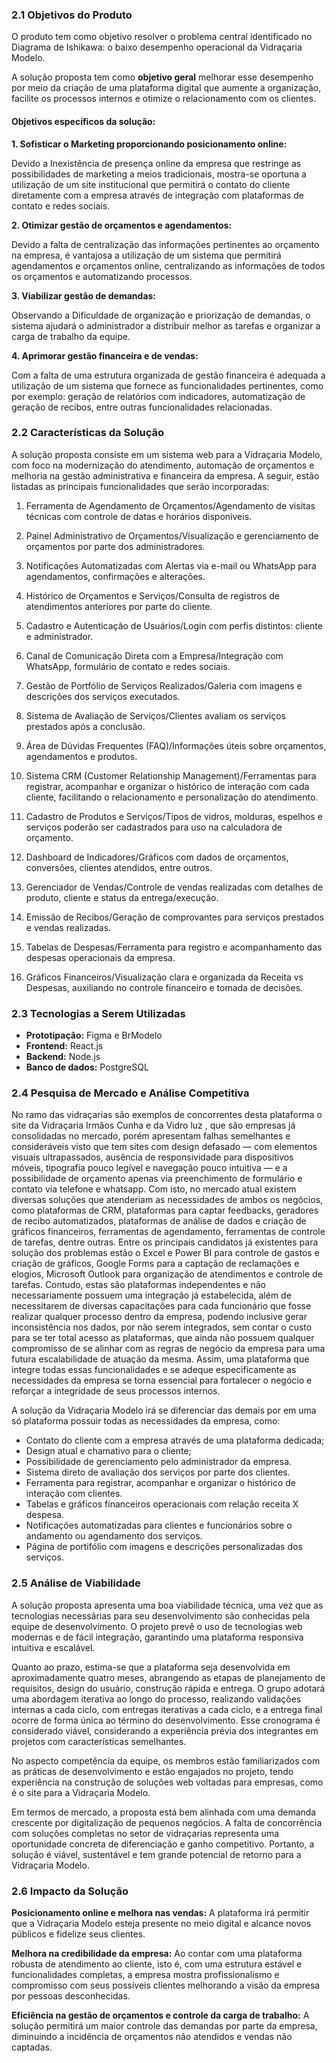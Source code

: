 ### 2.1 Objetivos do Produto
O produto tem como objetivo resolver o problema central identificado no Diagrama de Ishikawa: o baixo desempenho operacional da Vidraçaria Modelo.

A solução proposta tem como **objetivo geral** melhorar esse desempenho por meio da criação de uma plataforma digital que aumente a organização, facilite os processos internos e otimize o relacionamento com os clientes.

#### Objetivos específicos da solução:

**1. Sofisticar o Marketing proporcionando  posicionamento online:** 

Devido a Inexistência de presença online da empresa que restringe as possibilidades de marketing a meios tradicionais,  mostra-se oportuna a  utilização de um site institucional que permitirá o contato do cliente diretamente com a empresa através de integração com plataformas de contato e redes sociais. 

**2. Otimizar gestão de orçamentos e agendamentos:**

Devido a falta de centralização das informações pertinentes ao orçamento na empresa, é vantajosa a utilização de um sistema que permitirá agendamentos e orçamentos online, centralizando as informações de todos os orçamentos e automatizando processos.

**3. Viabilizar gestão de demandas:**

Observando a Dificuldade de organização e priorização de demandas, o sistema ajudará o administrador a distribuir melhor as tarefas e organizar a carga de trabalho da equipe.

**4. Aprimorar gestão financeira e de vendas:**

Com a falta de uma estrutura organizada de gestão financeira é adequada a utilização de um sistema que fornece as funcionalidades pertinentes, como por exemplo: geração de relatórios com indicadores, automatização de geração de recibos, entre outras funcionalidades relacionadas.

### 2.2 Características da Solução
A solução proposta consiste em um sistema web para a Vidraçaria Modelo, com foco na modernização do atendimento, automação de orçamentos e melhoria na gestão administrativa e financeira da empresa. A seguir, estão listadas as principais funcionalidades que serão incorporadas:

1. Ferramenta de Agendamento de Orçamentos/Agendamento de visitas técnicas com controle de datas e horários disponíveis.

2. Painel Administrativo de Orçamentos/Visualização e gerenciamento de orçamentos por parte dos administradores.

3. Notificações Automatizadas com Alertas via e-mail ou WhatsApp para agendamentos, confirmações e alterações.

4. Histórico de Orçamentos e Serviços/Consulta de registros de atendimentos anteriores por parte do cliente.

5. Cadastro e Autenticação de Usuários/Login com perfis distintos: cliente e administrador.

6. Canal de Comunicação Direta com a Empresa/Integração com WhatsApp, formulário de contato e redes sociais.

7. Gestão de Portfólio de Serviços Realizados/Galeria com imagens e descrições dos serviços executados.

8. Sistema de Avaliação de Serviços/Clientes avaliam os serviços prestados após a conclusão.

9. Área de Dúvidas Frequentes (FAQ)/Informações úteis sobre orçamentos, agendamentos e produtos.

10. Sistema CRM (Customer Relationship Management)/Ferramentas para registrar, acompanhar e organizar o histórico de interação com cada cliente, facilitando o relacionamento e personalização do atendimento.

11. Cadastro de Produtos e Serviços/Tipos de vidros, molduras, espelhos e serviços poderão ser cadastrados para uso na calculadora de orçamento.

12. Dashboard de Indicadores/Gráficos com dados de orçamentos, conversões, clientes atendidos, entre outros.

13. Gerenciador de Vendas/Controle de vendas realizadas com detalhes de produto, cliente e status da entrega/execução.

14. Emissão de Recibos/Geração de comprovantes para serviços prestados e vendas realizadas.

15. Tabelas de Despesas/Ferramenta para registro e acompanhamento das despesas operacionais da empresa.

16. Gráficos Financeiros/Visualização clara e organizada da Receita vs Despesas, auxiliando no controle financeiro e tomada de decisões.

### 2.3 Tecnologias a Serem Utilizadas

- **Prototipação:** Figma e BrModelo
- **Frontend:** React.js
- **Backend:** Node.js 
- **Banco de dados:** PostgreSQL

### 2.4 Pesquisa de Mercado e Análise Competitiva
No ramo das vidraçarias são exemplos de concorrentes desta plataforma o site da
Vidraçaria Irmãos Cunha e da Vidro luz , que são empresas já consolidadas no mercado,
porém apresentam falhas semelhantes e consideráveis visto que tem sites com design
defasado — com elementos visuais ultrapassados, ausência de responsividade para dispositivos móveis, tipografia pouco legível e navegação pouco intuitiva —  e a possibilidade de orçamento apenas via preenchimento de formulário e contato
via telefone e whatsapp. Com isto, no mercado atual existem diversas soluções que atenderiam as necessidades de ambos os negócios, como plataformas de CRM, plataformas para captar feedbacks, geradores de recibo automatizados, plataformas de análise de dados e criação de gráficos financeiros, ferramentas de agendamento, ferramentas de controle de tarefas, dentre outras. Entre os principais candidatos já existentes para solução dos problemas estão o Excel e Power BI para controle de gastos e criação de gráficos, Google Forms para a captação de reclamações e elogios, Microsoft Outlook para organização de atendimentos e controle de tarefas. Contudo, estas são plataformas independentes e não necessariamente possuem uma integração já estabelecida, além de necessitarem de diversas capacitações para cada funcionário que fosse realizar qualquer processo dentro da empresa, podendo inclusive gerar inconsistência nos dados, por não serem integrados, sem contar o custo para se ter total acesso as plataformas, que ainda não possuem qualquer compromisso de se alinhar com as regras de negócio da empresa para uma futura escalabilidade de atuação da mesma. Assim, uma plataforma que integre todas essas funcionalidades e se adeque especificamente as necessidades da empresa se torna essencial para fortalecer o negócio e reforçar a integridade de seus processos internos.

A solução da Vidraçaria Modelo irá se diferenciar das demais por em uma só plataforma possuir todas as necessidades da empresa, como:


- Contato do cliente com a empresa através de uma plataforma dedicada;
- Design atual e chamativo para o cliente;
- Possibilidade de gerenciamento pelo administrador da empresa.
- Sistema direto de avaliação dos serviços por parte dos clientes.
- Ferramenta para registrar, acompanhar e organizar o histórico de interação com clientes.
- Tabelas e gráficos financeiros operacionais com relação receita X despesa.
- Notificações automatizadas para clientes e funcionários sobre o andamento ou agendamento dos serviços.
- Página de portifólio com imagens e descrições personalizadas dos serviços.

### 2.5 Análise de Viabilidade
A solução proposta apresenta uma boa viabilidade técnica, uma vez que as tecnologias necessárias para seu desenvolvimento são conhecidas pela equipe de desenvolvimento. O projeto prevê o uso de tecnologias web modernas e de fácil integração, garantindo uma plataforma responsiva intuitiva e escalável.

Quanto ao prazo, estima-se que a plataforma seja desenvolvida em aproximadamente quatro meses, abrangendo as etapas de planejamento de requisitos, design do usuário, construção rápida e entrega. O grupo adotará uma abordagem iterativa ao longo do processo, realizando validações internas a cada ciclo, com entregas iterativas a cada ciclo, e a entrega final ocorre de forma única ao término do desenvolvimento. Esse cronograma é considerado viável, considerando a experiência prévia dos integrantes em projetos com características semelhantes.

No aspecto competência da equipe, os membros estão familiarizados com as práticas de desenvolvimento e estão engajados no projeto, tendo experiência na construção de soluções
web voltadas para empresas, como é o site para a Vidraçaria Modelo. 

Em termos de mercado, a proposta está bem alinhada com uma demanda crescente por digitalização de pequenos negócios. A falta de concorrência com soluções completas no setor de vidraçarias representa uma oportunidade concreta de diferenciação e ganho competitivo. Portanto, a solução é viável, sustentável e tem grande potencial de retorno para a Vidraçaria
Modelo.

### 2.6 Impacto da Solução
**Posicionamento online e melhora nas vendas:** A plataforma irá permitir que a Vidraçaria Modelo esteja presente no meio digital e alcance novos públicos e fidelize seus clientes.

**Melhora na credibilidade da empresa:** Ao contar com uma plataforma robusta de atendimento ao cliente, isto é, com uma estrutura estável e funcionalidades completas, a empresa mostra profissionalismo e compromisso com seus possíveis clientes melhorando a visão da empresa por pessoas desconhecidas.


**Eficiência na gestão de orçamentos e controle da carga de trabalho:** A solução permitirá um maior controle das demandas por parte da empresa, diminuindo a incidência de orçamentos não atendidos e vendas não captadas.

